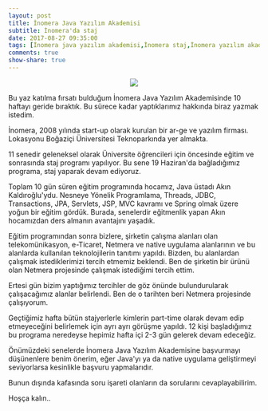 ```yaml
---
layout: post
title: İnomera Java Yazılım Akademisi
subtitle: İnomera'da staj
date: 2017-08-27 09:35:00
tags: [İnomera java yazılım akademisi,İnomera staj,İnomera yazılım akademisi]
comments: true
show-share: true
---
```


<p align="center">
  <img src="https://raw.githubusercontent.com/talhakum/talhakum.github.io/master/img/inomera_resized_logo.png"/>
</p>


Bu yaz katılma fırsatı bulduğum İnomera Java Yazılım Akademisinde 10 haftayı geride bıraktık. Bu sürece kadar yaptıklarımız hakkında biraz yazmak istedim. 

İnomera, 2008 yılında start-up olarak kurulan bir ar-ge ve yazılım firması. Lokasyonu Boğaziçi Üniversitesi Teknoparkında yer almakta. 

11 senedir geleneksel olarak Üniversite öğrencileri için öncesinde eğitim ve sonrasında staj programı yapılıyor. Bu sene 19 Haziran'da bağladığımız programa, staj yaparak devam ediyoruz.

Toplam 10 gün süren eğitim programında hocamız, Java üstadı Akın Kaldıroğlu'ydu. Nesneye Yönelik Programlama, Threads, JDBC, Transactions, JPA, Servlets, JSP, MVC kavramı ve Spring olmak üzere yoğun bir eğitim gördük. Burada, senelerdir eğitmenlik yapan Akın hocamızdan ders almanın avantajını yaşadık.

Eğitim programından sonra bizlere, şirketin çalışma alanları olan telekomünikasyon, e-Ticaret, Netmera ve native uygulama alanlarının ve bu alanlarda kullanılan teknolojilerin tanıtımı yapıldı. Bizden, bu alanlardan çalışmak istediklerimizi tercih etmemiz beklendi. Ben de şirketin bir ürünü olan Netmera projesinde çalışmak istediğimi tercih ettim.

Ertesi gün bizim yaptığımız tercihler de göz önünde bulundurularak çalışacağımız alanlar belirlendi. Ben de o tarihten beri Netmera projesinde çalışıyorum.

Geçtiğimiz hafta bütün stajyerlerle kimlerin part-time olarak devam edip etmeyeceğini belirlemek için ayrı ayrı görüşme yapıldı. 12 kişi başladığımız bu programa neredeyse hepimiz hafta içi 2-3 gün gelerek devam edeceğiz. 

Önümüzdeki senelerde İnomera Java Yazılım Akademisine başvurmayı düşünenlere benim önerim, eğer Java'yı ya da native uygulama geliştirmeyi seviyorlarsa kesinlikle başvuru yapmalarıdır. 

Bunun dışında kafasında soru işareti olanların da sorularını cevaplayabilirim.

Hoşça kalın..
